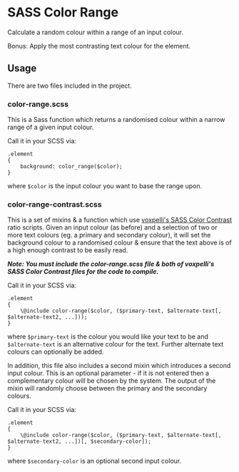 # SASS Color Range
Calculate a random colour within a range of an input colour.

Bonus: Apply the most contrasting text colour for the element.

## Usage
There are two files included in the project.

### color-range.scss

This is a Sass function which returns a randomised colour within a narrow range of a given input colour.

Call it in your SCSS via:

    .element
    {
        background: color_range($color);
    }

where `$color` is the input colour you want to base the range upon.

### color-range-contrast.scss

This is a set of mixins & a function which use [voxpelli's SASS Color Contrast](https://gist.github.com/voxpelli/6304812) ratio scripts.
Given an input colour (as before) and a selection of two or more text colours (eg. a primary and secondary colour), it will set the background colour to a randomised colour & ensure that the text above is of a high enough contrast to be easily read. 

**_Note: You must include the color-range.scss file & both of voxpelli's SASS Color Contrast files for the code to compile._**

Call it in your SCSS via:

    .element
    {
        \@include color-range($color, ($primary-text, $alternate-text[, $alternate-text2, ...]));
    }

where `$primary-text` is the colour you would like your text to be and `$alternate-text` is an alternative colour for the text. Further alternate text colours can optionally be added.

In addition, this file also includes a second mixin which introduces a second input colour. This is an optional parameter - if it is not entered then a complementary colour will be chosen by the system. The output of the mixin will randomly choose between the primary and the secondary colours.

Call it in your SCSS via:

    .element
    {
        \@include color-range($color, ($primary-text, $alternate-text[, $alternate-text2, ...])[, $secondary-color]);
    }

where `$secondary-color` is an optional second input colour.
